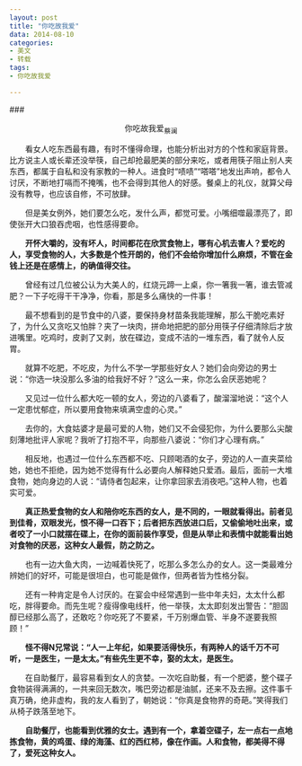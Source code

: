 ```yaml
---
layout: post
title: "你吃故我爱"
data: 2014-08-10
categories:
- 美文
- 转载
tags:
- 你吃故我爱

---
```


###<center>你吃故我爱<sub>蔡澜</sub></center>

　　看女人吃东西最有趣，有时不懂得命理，也能分析出对方的个性和家庭背景。比方说主人或长辈还没举筷，自己却抢最肥美的部分来吃，或者用筷子阻止别人夹东西，都属于自私和没有家教的一种人。进食时“啧啧”“嗒嗒”地发出声响，都令人讨厌，不断地打嗝而不掩嘴，也不会得到其他人的好感。餐桌上的礼仪，就算父母没有教导，也应该自修，不可放肆。

　　但是美女例外，她们要怎么吃，发什么声，都觉可爱。小嘴细噬最漂亮了，即使张开大口狼吞虎咽，也性感得要命。

　　**开怀大嚼的，没有坏人，时间都花在欣赏食物上，哪有心机去害人？爱吃的人，享受食物的人，大多数是个性开朗的，他们不会给你增加什么麻烦，不管在金钱上还是在感情上，的确值得交往。**

　　曾经有过几位被公认为大美人的，红烧元蹄一上桌，你一箸我一箸，谁去管减肥？一下子吃得干干净净，你看，那是多么痛快的一件事！

　　最不想看到的是节食中的八婆，要保持身材苗条我能理解，那么干脆吃素好了，为什么又贪吃又怕胖？夹了一块肉，拼命地把肥的部分用筷子仔细清除后才放进嘴里。吃鸡时，皮剥了又剥，放在碟边，变成不洁的一堆东西，看了就令人反胃。

　　就算不吃肥，不吃皮，为什么不学一学那些好女人？她们会向旁边的男士说：“你选一块没那么多油的给我好不好？”这么一来，你怎么会厌恶她呢？

　　又见过一位什么都大吃一顿的女人，旁边的八婆看了，酸溜溜地说：“这个人一定患忧郁症，所以要用食物来填满空虚的心灵。”

　　去你的，大食姑婆才是最可爱的人物，她们又不会侵犯你，为什么要那么尖酸刻薄地批评人家呢？我听了打抱不平，向那些八婆说：“你们才心理有病。”

　　相反地，也遇过一位什么东西都不吃、只顾喝酒的女子，旁边的人一直夹菜给她，她也不拒绝，因为她不觉得有什么必要向人解释她只爱酒。最后，面前一大堆食物，她向身边的人说：“请侍者包起来，让你拿回家去消夜吧。”这种人物，也着实可爱。

　　**真正热爱食物的女人和陪你吃东西的女人，是不同的，一眼就看得出。前者见到佳肴，双眼发光，恨不得一口吞下；后者把东西放进口后，又偷偷地吐出来，或者咬了一小口就摆在碟上，在你的面前装作享受，但是从举止和表情中就能看出她对食物的厌恶，这种女人最假，防之防之。**

　　也有一边大鱼大肉，一边喊着快死了，吃那么多怎么办的女人。这一类最难分辨她们的好坏，可能是很坦白，也可能是做作，但两者皆为性格分裂。

　　还有一种肯定是令人讨厌的。在宴会中经常遇到一些中年夫妇，太太什么都吃，胖得要命。而先生呢？瘦得像电线杆，他一举筷，太太即刻发出警告：“胆固醇已经那么高了，还敢吃？你吃死了不要紧，千万别爆血管、半身不遂要我照顾！”

　　**怪不得N兄常说：“人一上年纪，如果要活得快乐，有两种人的话千万不可听，一是医生，一是太太。”有些先生更不幸，娶的太太，是医生。**

　　在自助餐厅，最容易看到女人的贪婪。一次吃自助餐，有一个肥婆，整个碟子食物装得满满的，一共来回无数次，嘴巴旁边都是油腻，还来不及去擦。这件事千真万确，绝非虚构，我的友人看到了，朝她说：“你真是食物界的奇葩。”笑得我们从椅子跌落至地下。

　　**自助餐厅，也能看到优雅的女士。遇到有一个，拿着空碟子，左一点右一点地拣食物，黄的鸡蛋、绿的海藻、红的西红柿，像在作画。人和食物，都美得不得了，爱死这种女人。**
